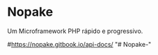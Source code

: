 # Nopake
Um Microframework PHP rápido e progressivo.

#https://nopake.gitbook.io/api-docs/
"# Nopake-" 
